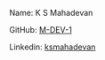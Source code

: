 Name: K S Mahadevan

GitHub: [M-DEV-1](https://www.github.com/M-DEV-1)

Linkedin: [ksmahadevan](https://www.linkedin.com/in/ksmahadevan)

